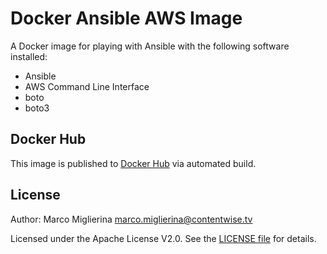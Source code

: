 # Docker Ansible AWS Image

A Docker image for playing with Ansible with the following software installed:

* Ansible
* AWS Command Line Interface
* boto
* boto3

## Docker Hub

This image is published to [Docker Hub](https://hub.docker.com/r/contentwisetv/ansible-aws/) via automated build.

## License

Author: Marco Miglierina <marco.miglierina@contentwise.tv>

Licensed under the Apache License V2.0. See the [LICENSE file](LICENSE) for details.
